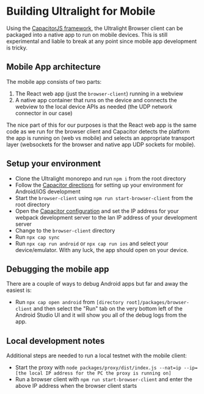 # Building Ultralight for Mobile

Using the [CapacitorJS framework](https://capacitorjs.com/), the Ultralight Browser client can be packaged into a native app to run on mobile devices.  This is still experimental and liable to break at any point since mobile app development is tricky.

## Mobile App architecture

The mobile app consists of two parts:
1) The React web app (just the `browser-client`) running in a webview
2) A native app container that runs on the device and connects the webview to the local device APIs as needed (the UDP network connector in our case)

The nice part of this for our purposes is that the React web app is the same code as we run for the browser client and Capacitor detects the platform the app is running on (web vs mobile) and selects an appropriate transport layer (websockets for the browser and native app UDP sockets for mobile).

## Setup your environment

- Clone the Ultralight monorepo and run `npm i` from the root directory
- Follow the [Capacitor directions](https://capacitorjs.com/docs/getting-started/environment-setup) for setting up your environment for Android/iOS development
- Start the `browser-client` using `npm run start-browser-client` from the root directory
- Open the [Capacitor configuration](../capacitor.config.ts) and set the IP address for your webpack development server to the lan IP address of your development server
- Change to the `browser-client` directory
- Run `npx cap sync`
- Run `npx cap run android` or `npx cap run ios` and select your device/emulator.  With any luck, the app should open on your device.

## Debugging the mobile app

There are a couple of ways to debug Android apps but far and away the easiest is:
 - Run `npx cap open android` from `[directory root]/packages/browser-client` and then select the "Run" tab on the very bottom left of the Android Studio UI and it will show you all of the debug logs from the app.

 ## Local development notes

 Additional steps are needed to run a local testnet with the mobile client:
 - Start the proxy with `node packages/proxy/dist/index.js --nat=ip --ip=[the local IP address for the PC the proxy is running on]`
 - Run a browser client with `npm run start-browser-client` and enter the above IP address when the browser client starts

